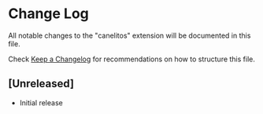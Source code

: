 # Change Log

All notable changes to the "canelitos" extension will be documented in this file.

Check [Keep a Changelog](http://keepachangelog.com/) for recommendations on how to structure this file.

## [Unreleased]

- Initial release
